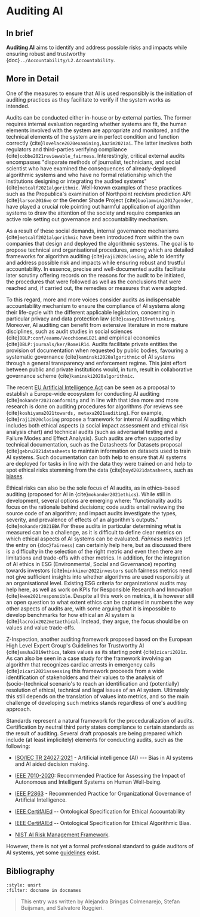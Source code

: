 # Auditing AI

## In brief

**Auditing AI** aims to identify and address possible risks and impacts while ensuring robust and trustworthy {doc}`../Accountability/L2.Accountability`.

## More in Detail

One of the measures to ensure that AI is used responsibly is the initiation of auditing practices as they facilitate to verify if the system works as intended.

Audits can be conducted either in-house or by external parties. The former requires internal evaluation regarding whether systems are fit, the human elements involved with the system are appropriate and monitored, and the technical elements of the system are in perfect condition and function correctly {cite}`lovelace2020examining,kazim2021ai`.
The latter involves both regulators and third-parties verifying compliance {cite}`cobbe2021reviewable_fairness`. 
Interestingly, critical external audits encompasses "disparate methods of journalist, technicians, and social scientist who have examined the consequences of already-deployed algorithmic systems and who have no formal relationship which the institutions designing or integrating the audited systems" {cite}`metcalf2021algorithmic`. 
Well-known examples of these practices such as the Propublica's examination of Northpoint recivism prediction API {cite}`larson2016we` or the Gender Shade Project {cite}`buolamwini2017gender`,
have played a crucial role pointing out harmful application of algorithm systems to draw the attention of the society and require companies an active role setting out governance and accountability mechanism.

As a result of these social demands, internal governance mechanisms
{cite}`metcalf2021algorithmic` have been introduced from within the own companies that design and deployed the algorithmic systems. The goal is to propose technical and organisational procedures, among which are detailed frameworks for algorithm auditing {cite}`raji2020closing`, able to identify and address possible risk and impacts while ensuring robust and trustful accountability. In essence, precise and well-documented audits facilitate later scrutiny offering records on the reasons for the audit to be initiated, the procedures that were followed as well as the conclusions that were reached and, if carried out, the remedies or measures that were adopted.

To this regard, more and more voices consider audits as indispensable accountability mechanism to ensure the compliance of AI systems along their life-cycle with the different applicable legislation, concerning in particular privacy and data protection law {cite}`casey2019rethinking`.
Moreover, AI auditing can benefit from extensive literature in more mature disciplines, such as audit studies in social sciences {cite}`DBLP:conf/eaamo/VecchioneLB21` and empirical economics
{cite}`DBLP:journals/ker/RomeiR14`. Audits facilitate private entities the
provision of documentation when requested by public bodies, favouring a
systematic governance {cite}`kaminski2020algorithmic` of AI systems through a
general transparency and enforcement regime. This joint effort between
public and private institutions would, in turn, result in collaborative
governance scheme {cite}`kaminski2020algorithmic`.

The recent [EU Artificial Intelligence Act](../main/Ethical_Legal_Framework/AI_ACT) can be seen as a proposal to
establish a Europe-wide ecosystem for conducting AI auditing {cite}`mokander2021conformity` and in line with that idea more and more
research is done on auditing procedures for algorithms (for reviews see {cite}`koshiyama2021towards, metaxa2021auditing`). For example,
{cite}`raji2020closing` propose a framework for internal AI auditing which includes both ethical aspects (a social impact assessment and ethical risk analysis chart) and technical audits (such as adversarial testing and a Failure Modes and Effect Analysis). Such audits are often supported by technical documentation, such as the Datasheets for Datasets proposal {cite}`gebru2021datasheets` to maintain information on datasets used to train AI systems. Such documentation can both help to ensure that AI systems are deployed for tasks in line with the data they
were trained on and help to spot ethical risks stemming from the data {cite}`boyd2021datasheets`, such as [biases](./bias.md).

Ethical risks can also be the sole focus of AI audits, as in ethics-based auditing (proposed for AI in {cite}`mokander2021ethics`). While still in development, several options are emerging where: "functionality audits focus on the rationale behind decisions; code audits entail reviewing the source code of an algorithm; and impact audits investigate the types, severity, and prevalence of effects of an algorithm's outputs." {cite}`mokander2021EBA` For these audits in particular determining what is measured can be a challenge, as it is difficult to define clear metrics on which ethical aspects of AI systems can be evaluated.
*Fairness metrics* (cf. the entry on {doc}`fairness`) can certainly help here, but as discussed there is a difficulty in the selection of the right metric and even then there are limitations and trade-offs with other metrics. In addition, for the integration of AI ethics in ESG (Environmental, Social and Governance) reporting towards investors {cite}`minkkinen2022investors`
such fairness metrics need not give sufficient insights into whether algorithms are used responsibly at an organisational level. 
Existing ESG criteria for organizational audits may help here, as well as work on KPIs for Responsible Research and Innovation {cite}`kwee2021responsible`. Despite all this work on metrics, it is however still an open question to what extent ethics can be captured in numbers the way other aspects of audits are, with some arguing that it is impossible to develop benchmarks for how ethical an AI system is {cite}`lacroix2022metaethical`. Instead, they argue, the focus should be on values and value trade-offs.

Z-Inspection, another auditing framework proposed based on the European High Level Expert Group's Guidelines for Trustworthy AI {cite}`smuha2019ethics`, takes values as its starting point {cite}`zicari2021z`.
As can also be seen in a case study for the framework involving an algorithm that recognizes cardiac arrests in emergency calls {cite}`zicari2021assessing` this framework proceeds from a wide
identification of stakeholders and their values to the analysis of (socio-)technical scenario's to reach an identification and (potentially) resolution of ethical, technical and legal issues of an AI
system. Ultimately this still depends on the translation of values into metrics, and so the main challenge of developing such metrics stands regardless of one's auditing approach.

Standards represent a natural framework for the proceduralization of audits. Certification by neutral third party states compliance to certain standards as the result of auditing. Several draft proposals are being prepared which include (at least implicitely) elements for conducting audits, such as the following:

-   [ISO/IEC TR 24027:2021](https://www.iso.org/standard/77607.html) - Artificial intelligence (AI) --- Bias in AI systems and AI aided decision making.

-   [IEEE 7010-2020](https://standards.ieee.org/ieee/7010/7718/):
    Recommended Practice for Assessing the Impact of Autonomous and
    Intelligent Systems on Human Well-being.

-   [IEEE P2863](https://standards.ieee.org/ieee/2863/10142/) -
    Recommended Practice for Organizational Governance of Artificial
    Intelligence.

-   [IEEE CertifAIEd](https://engagestandards.ieee.org/ieeecertifaied.html) --
    Ontological Specification for Ethical Accountability

-   [IEEE CertifAIEd](https://engagestandards.ieee.org/ieeecertifaied.html) --
    Ontological Specification for Ethical Algorithmic Bias.

-   [NIST AI Risk Management Framework](https://www.nist.gov/itl/ai-risk-management-framework).

However, there is not yet a formal professional standard to guide
auditors of AI systems, yet some <a href="https://ec.europa.eu/futurium/en/system/files/ged/auditing-artificial-intelligence.pdf" target=_blank>guidelines</a> exist.


## Bibliography

```{bibliography}
:style: unsrt
:filter: docname in docnames
```

> This entry was written by Alejandra Bringas Colmenarejo, Stefan Buijsman, and Salvatore Ruggieri.


